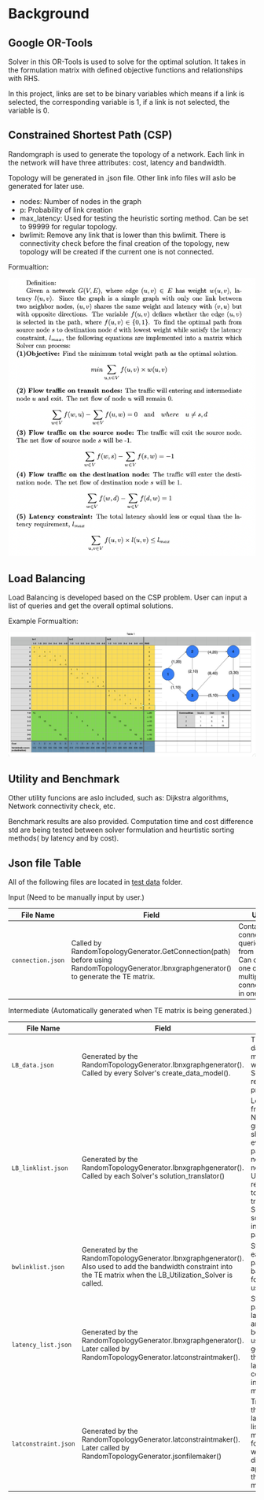 # Background

## Google OR-Tools

Solver in this OR-Tools is used to solve for the optimal solution. It
takes in the formulation matrix with defined objective functions and
relationships with RHS.

In this project, links are set to be binary variables which means if a
link is selected, the corresponding variable is 1, if a link is not
selected, the variable is 0.


## Constrained Shortest Path (CSP)

Randomgraph is used to generate the topology of a network. Each link
in the network will have three attributes: cost, latency and
bandwidth.

Topology will be generated in .json file. Other link info files will
aslo be generated for later use.

- nodes: Number of nodes in the graph
- p: Probability of link creation
- max_latency: Used for testing the heuristic sorting method. Can be
  set to 99999 for regular topology.
- bwlimit: Remove any link that is lower than this bwlimit. There is
  connectivity check before the final creation of the topology, new
  topology will be created if the current one is not connected.

Formualtion:

![CSP Formulation](./CSP_formulation_latex.png)

## Load Balancing

Load Balancing is developed based on the CSP problem. User can input a
list of queries and get the overall optimal solutions.

Example Formualtion:

![Load Balancing](./LoadBalancing_Ex.png)

## Utility and Benchmark

Other utility funcions are aslo included, such as: Dijkstra
algorithms, Network connectivity check, etc.

Benchmark results are also provided. Computation time and cost
difference std are being tested between solver formulation and
heurtistic sorting methods( by latency and by cost).

## Json file Table

All of the following files are located in [test data](../../test/data)
folder.

Input (Need to be manually input by user.)

| File Name         | Field                                                                                                                                      | Use                                                                                              |
|-------------------|--------------------------------------------------------------------------------------------------------------------------------------------|--------------------------------------------------------------------------------------------------|
| `connection.json` | Called by RandomTopologyGenerator.GetConnection(path) before using RandomTopologyGenerator.lbnxgraphgenerator() to generate the TE matrix. | Contains all connection queries from users. Can contain one or multiple connections in one file. |



Intermediate (Automatically generated when TE matrix is being
generated.)


| File Name            | Field                                                                                                                                                                 | Use                                                                                                                                           |
|----------------------|-----------------------------------------------------------------------------------------------------------------------------------------------------------------------|-----------------------------------------------------------------------------------------------------------------------------------------------|
| `LB_data.json`       | Generated by the RandomTopologyGenerator.lbnxgraphgenerator(). Called by every Solver's create_data_model().                                                          | TE matrix data model which Solver can read and process.                                                                                       |
| `LB_linklist.json`   | Generated by the RandomTopologyGenerator.lbnxgraphgenerator(). Called by each Solver's solution_translator()                                                          | Learn from the NetworkX graph and show every path from node to node. Used as a reference to translate Solver solution into actual path list.  |
| `bwlinklist.json`    | Generated by the RandomTopologyGenerator.lbnxgraphgenerator(). Also used to add the bandwidth constraint into the TE matrix when the LB_Utilization_Solver is called. | Store each path's bandwidth for future use.                                                                                                   |
| `latency_list.json`  | Generated by the RandomTopologyGenerator.lbnxgraphgenerator(). Later called by RandomTopologyGenerator.latconstraintmaker().                                          | Store all path's latency, and later being used to generate the latency constraint into TE matrix.                                             |
| `latconstraint.json` | Generated by the RandomTopologyGenerator.latconstraintmaker(). Later called by RandomTopologyGenerator.jsonfilemaker()                                                | Translate the latency list into TE matrix format which can directly append to the TE matrix.                                                  |


